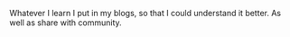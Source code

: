 Whatever I learn I put in my blogs, so that I could understand it better.
As well as share with community.
